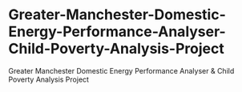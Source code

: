 # Greater-Manchester-Domestic-Energy-Performance-Analyser-Child-Poverty-Analysis-Project
Greater Manchester Domestic Energy Performance Analyser &amp; Child Poverty Analysis Project
